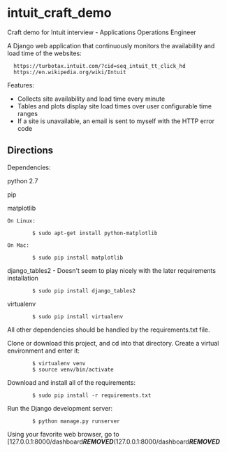 # intuit_craft_demo
Craft demo for Intuit interview - Applications Operations Engineer

A Django web application that continuously monitors the availability and load time of the websites:

      https://turbotax.intuit.com/?cid=seq_intuit_tt_click_hd
      https://en.wikipedia.org/wiki/Intuit
      
Features:
- Collects site availability and load time every minute
- Tables and plots display site load times over user configurable time ranges
- If a site is unavailable, an email is sent to myself with the HTTP error code

## Directions

Dependencies:

python 2.7


pip

matplotlib

    On Linux:

            $ sudo apt-get install python-matplotlib

    On Mac:

            $ sudo pip install matplotlib

django_tables2 - Doesn't seem to play nicely with the later requirements installation

            $ sudo pip install django_tables2

virtualenv

            $ sudo pip install virtualenv

All other dependencies should be handled by the requirements.txt file.

Clone or download this project, and cd into that directory.  Create a virtual environment and enter it:

            $ virtualenv venv
            $ source venv/bin/activate

Download and install all of the requirements:

            $ sudo pip install -r requirements.txt

Run the Django development server:

            $ python manage.py runserver

Using your favorite web browser, go to [127.0.0.1:8000/dashboard***REMOVED***(127.0.0.1:8000/dashboard***REMOVED***
